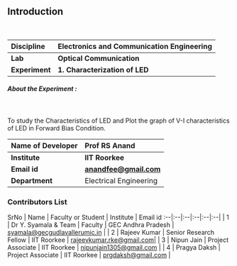 ## Introduction 


<br>

<b>Discipline | <b> Electronics and Communication Engineering
:--|:--|
<b> Lab | <b> Optical Communication
<b> Experiment|     <b> 1. Characterization of LED

<h5> About the Experiment : </h5> <br>

To study the Characteristics of LED and Plot the graph of V-I characteristics of LED in Forward Bias Condition.


<b>Name of Developer | <b> Prof RS Anand 
:--|:--|
<b> Institute | <b>  IIT Roorkee
<b> Email id|     <b>  anandfee@gmail.com	
<b> Department |  Electrical Engineering

### Contributors List

SrNo | Name | Faculty or Student | Institute | Email id
:--|:--|:--|:--|:--|:--|
| 1 | Dr Y. Syamala & Team | Faculty  | GEC Andhra Pradesh | syamala@gecgudlavallerumic.in |
| 2 | Rajeev Kumar | Senior Research Fellow | IIT Roorkee |  rajeevkumar.rke@gmail.com|
| 3 | Nipun Jain | Project Associate | IIT Roorkee | nipunjain1305@gmail.com |
| 4 | Pragya Daksh | Project Associate | IIT Roorkee | prgdaksh@gmail.com |

<br>
